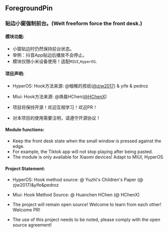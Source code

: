 ## ForegroundPin

### 贴边小窗强制前台。(Welt freeform force the front desk.)

#### 模块功能:

- 小窗贴边时仍然保持前台状态。
- 举例：抖音App贴边后播放不会停止。
- 模块仅限小米设备使用！适配`MIUI`,`HyperOS`.

#### 项目声明:

- HyperOS: Hook方法来源: @柚稚的孩纸([@zjw2017](https://github.com/zjw2017)) & yife & pedroz
- Miui: Hook方法来源: @焕晨HChen([@HChenX](https://github.com/HChenX))

- 项目将保持开源！欢迎互相学习！欢迎PR！
- 对本项目的使用需要注明，请遵守开源协议！

#### Module functions:

- Keep the front desk state when the small window is pressed against the edge.
- For example, the Tiktok app will not stop playing after being pasted.
- The module is only available for Xiaomi devices! Adapt to MIUI, HyperOS

#### Project Statement:

- HyperOS: Hook method source: @ Yuzhi's Children's Paper (@ zjw2017)&yife&pedroz
- Miui: Hook Method Source: @ Huanchen HChen (@ HChenX)

- The project will remain open source! Welcome to learn from each other! Welcome PR!
- The use of this project needs to be noted, please comply with the open source agreement!
